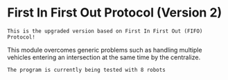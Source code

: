 
# First In First Out Protocol (Version 2)

    This is the upgraded version based on First In First Out (FIFO) Protocol!

This module overcomes generic problems such as handling multiple vehicles entering an intersection at the same time by the centralize.

`The program is currently being tested with 8 robots`
